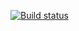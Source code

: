 [![Build status](https://ci.appveyor.com/api/projects/status/ei448sr2in92r2bm?svg=true)](https://ci.appveyor.com/project/DmitriyQa47/task5)

